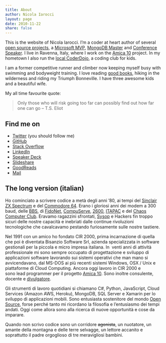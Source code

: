 ```yaml
---
title: About
author: Nicola Iarocci
layout: page
date: 2010-11-22
share: false
---
```

This is the website of Nicola Iarocci. I&#8217;m a coder at heart author of
several [open source projects][1], a [Microsoft MVP][2], [MongoDB
Master][3] and [Conference Speaker][4]. I live in Ravenna, Italy, where I work
on the [Amica 10][5] project. In my hometown I also run the [local
CoderDojo][6], a coding club for kids. 

I am a former competitive runner and climber now keeping myself busy with
swimming and bodyweight training. I love reading [good books][8], hiking in the
wilderness and riding my Triumph Bonneville. I have three awesome kids and
a beautiful wife.

My all time favourite quote:

> Only those who will risk going too far can possibly find out how far one can
> go &#8211; T.S. Eliot 

## Find me on

  * [Twitter][9] (you should follow me)
  * [GitHub][10]
  * [Stack Overflow][11]
  * [LinkedIn][12]
  * [Speaker Deck][13]
  * [Slideshare][14]
  * [GoodReads][15]
  * [Mail][16]

## The long version (italian)

Ho cominciato a scrivere codice a metà degli anni &#8217;80, ai tempi del
[Sinclair ZX Spectrum][17] e del [Commodore 64][18]. Erano i gloriosi anni dei
modem a 300 baud, delle [BBS][19], di [FidoNet][20], [CompuServe][21],
[2600][22], [ITAPAC][23] e del [Chaos Computer Club][24]. Eravamo ragazzini
sfrontati, [Sysop][25] e Hackers fin troppo sicuri delle nostre capacità
e inebriati dalle continue rivoluzioni tecnologiche che cavalcavamo pestando
furiosamente sulle nostre tastiere.

Nel 1991 con un amico ho fondato CIR 2000, prima incarnazione di quella che poi
è diventata Bisanzio Software Srl, azienda specializzata in software gestionali
per la piccola e micro impresa italiana. In  venti anni di attività
professionale mi sono sempre occupato di progettazione e sviluppo di
applicazioni software lavorando sui sistemi operativi che man mano si
avvicendavano, dal MS-DOS ai più recenti sistemi Windows, OSX / Unix
e piattaforme di Cloud Computing. Ancora oggi lavoro in CIR 2000 e sono lead
programmer per il progetto <a title="Gestionale Amica"
href="http://gestionaleamica.com/" target="_blank">Amica 10</a>. Sono inoltre
consulente, docente e [divulgatore][4].

Gli strumenti di lavoro quotidiani si chiamano C#, Python, JavaScript, Cloud
Services (Amazon AWS, Heroku), MongoDB, SQL Server e Xamarin per lo sviluppo di
applicazioni mobili. Sono entusiasta sostenitore del mondo [Open Source][1],
forse perché tanto mi ricordano la filosofia e l&#8217;entusiasmo dei tempi
andati. Oggi come allora sono alla ricerca di nuove opportunità e cose da
imparare.

Quando non scrivo codice sono un corridore <del
datetime="2011-11-13T16:47:20+00:00">agonista</del>, un nuotatore, un amante
della montagna e delle terre selvagge, un lettore accanito e soprattutto il
padre orgoglioso di tre meravigliosi bambini.

 [1]: http://nicolaiarocci.com/opensource/
 [2]: https://mvp.microsoft.com/en-us/PublicProfile/5001717
 [3]: https://www.mongodb.org/community/masters
 [4]: http://nicolaiarocci.com/talks/
 [5]: http://gestionaleamica.com/
 [6]: http://coderdojoravenna.it/
 [7]: https://coderdojo.com/
 [8]: http://nicolaiarocci.com/books-i-have-read/
 [9]: https://twitter.com/nicolaiarocci
 [10]: https://github.com/nicolaiarocci
 [11]: https://stackoverflow.com/users/323269/nicola-iarocci
 [12]: http://www.linkedin.com/in/nicolaiarocci
 [13]: http://speakerdeck.com/u/nicola
 [14]: http://www.slideshare.net/nicolaiarocci
 [15]: http://www.goodreads.com/user/show/4665453-nicola
 [16]: mailto:nicola@nicolaiarocci.com
 [17]: http://it.wikipedia.org/wiki/Sinclair_ZX_Spectrum
 [18]: http://it.wikipedia.org/wiki/Commodore_64
 [19]: http://it.wikipedia.org/wiki/Bulletin_board_system
 [20]: http://it.wikipedia.org/wiki/FidoNet
 [21]: http://it.wikipedia.org/wiki/CompuServe
 [22]: http://www.2600.com/
 [23]: http://it.wikipedia.org/wiki/ITAPAC
 [24]: http://it.wikipedia.org/wiki/Chaos_Computer_Club
 [25]: http://it.wikipedia.org/wiki/SysOp
